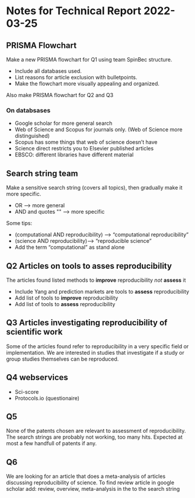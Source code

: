 # Notes for Technical Report 2022-03-25 #

## PRISMA Flowchart ##

Make a new PRISMA flowchart for Q1 using team SpinBec structure. 

* Include all databases used.
* List reasons for article exclusion with bulletpoints.
* Make the flowchart more visually appealing and organized.

Also make PRISMA flowchart for Q2 and Q3

### On databsases ###

* Google scholar for more general search
* Web of Science and Scopus for journals only. (Web of Science more distinguished)
* Scopus has some things that web of science doesn’t have
* Science direct restricts you to Elsevier published articles
* EBSCO: different libraries have different material

## Search string team ##

Make a sensitive search string (covers all topics), then gradually make it more specific.
* OR --> more general
* AND and quotes "" --> more specific

Some tips:

* (computational AND reproducibility) --> “computational reproducibility”
* (science AND reproducibility)--> “reproducible science”
* Add the term “computational” as stand alone

## Q2 Articles on tools to asses reproducibility ##

The articles found listed methods to **improve** reproducibility *not* **assess** it

* Include Yang and prediction markets are tools to **assess** reproducibility
* Add list of tools to **improve** reproducibility
* Add list of tools to **assess** reproducibility


## Q3 Articles investigating reproducibility of scientific work ##
Some of the articles found refer to reproducibility in a very specific field or implementation. We are interested in studies that investigate if a study or group studies themselves can be reproduced. 


## Q4 webservices ##
* Sci-score
* Protocols.io (questionaire)

## Q5 ##

None of the patents chosen are relevant to assessment of reproducibility. The search strings are probably not working, too many hits. 
Expected at most a few handfull of patents if any.

## Q6 ##

We are looking for an article that does a meta-analysis of articles discussing reproducibility of science.
To find review article in google scholar add: review, overview, meta-analysis in the to the search string




